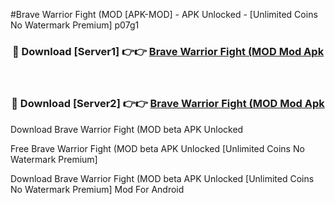 #Brave Warrior Fight (MOD [APK-MOD] - APK Unlocked - [Unlimited Coins No Watermark Premium] p07g1



<div align="center">

<h3>🔴 Download [Server1] 👉👉 <a href="https://momento.my/?title=Brave_Warrior_Fight_(MOD">Brave Warrior Fight (MOD Mod Apk</a></h3><br>

<h3>🔴 Download [Server2] 👉👉 <a href="https://momento.my/?title=Brave_Warrior_Fight_(MOD">Brave Warrior Fight (MOD Mod Apk</a></h3>
</div>



Download Brave Warrior Fight (MOD beta APK Unlocked

Free Brave Warrior Fight (MOD beta APK Unlocked [Unlimited Coins No Watermark Premium]

Download Brave Warrior Fight (MOD beta APK Unlocked [Unlimited Coins No Watermark Premium] Mod For Android
